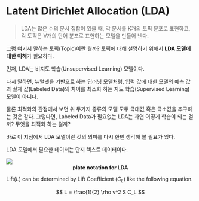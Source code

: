 # Latent Dirichlet Allocation (LDA)

> LDA는 많은 수의 문서 집합이 있을 때, 각 문서를 K개의 토픽 분포로 표현하고, 각 토픽은 V개의 단어 분포로 표현하는 모델을 만들어 낸다.

그럼 여기서 말하는 토픽(Topic)이란 뭘까?
토픽에 대해 설명하기 위해서 **LDA 모델에 대한 이해**가 필요하다.

먼저, LDA는 비지도 학습(Unsupervised Learning) 모델이다.

다시 말하면, 뉴럴넷을 기반으로 하는 딥러닝 모델처럼,
입력 값에 대한 모델의 예측 값과 실제 값(Labeled Data)의 차이를 최소화 하는 지도 학습(Supervised Learning) 모델이 아니다.

물론 최적화의 관점에서 보면 위 두가지 종류의 모델 모두 극대값 혹은 극소값을 추구하는 것은 같다.
그렇다면, Labeled Data가 필요없는 LDA는 과연 어떻게 학습이 되는 걸까? 무엇을 최적화 하는 걸까?

바로 이 지점에서 LDA 모델이란 것의 의미를 다시 한번 생각해 볼 필요가 있다.

LDA 모델에서 필요한 데이터는 단지 텍스트 데이터이다.

<img src="/docs/assets/research/topic_modeling/lda/Smoothed_LDA.png" />
<figcaption align="center">
  <b>plate notation for LDA</b>
</figcaption>

Lift($L$) can be determined by Lift Coefficient ($C_L$) like the following equation.

$$
L = \frac{1}{2} \rho v^2 S C_L
$$
